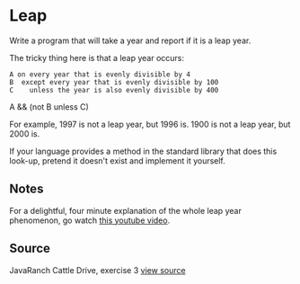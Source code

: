 # Leap

Write a program that will take a year and report if it is a leap year.

The tricky thing here is that a leap year occurs:

```plain
A on every year that is evenly divisible by 4
B  except every year that is evenly divisible by 100
C    unless the year is also evenly divisible by 400
```

A && (not B unless C)

For example, 1997 is not a leap year, but 1996 is.  1900 is not a leap
year, but 2000 is.

If your language provides a method in the standard library that does
this look-up, pretend it doesn't exist and implement it yourself.

## Notes

For a delightful, four minute explanation of the whole leap year
phenomenon, go watch [this youtube video][video].

[video]: http://www.youtube.com/watch?v=xX96xng7sAE


## Source

JavaRanch Cattle Drive, exercise 3 [view source](http://www.javaranch.com/leap.jsp)
